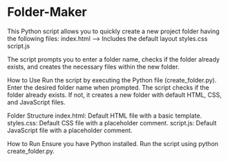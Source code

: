 # Folder-Maker

This Python script allows you to quickly create a new project folder having the following files:
    index.html --> Includes the default layout
    styles.css
    script.js

The script prompts you to enter a folder name, checks if the folder already exists, and creates the necessary files within the new folder.

How to Use
Run the script by executing the Python file (create_folder.py).
Enter the desired folder name when prompted.
The script checks if the folder already exists.
If not, it creates a new folder with default HTML, CSS, and JavaScript files.

Folder Structure
index.html: Default HTML file with a basic template.
styles.css: Default CSS file with a placeholder comment.
script.js: Default JavaScript file with a placeholder comment.

How to Run
Ensure you have Python installed.
Run the script using python create_folder.py.
